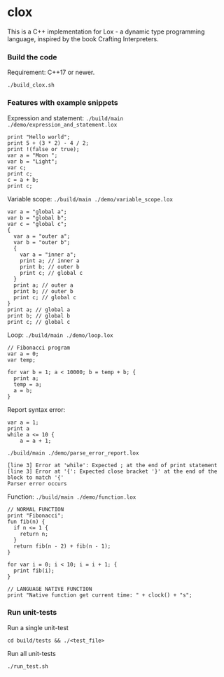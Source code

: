 # clox
This is a C++ implementation for Lox - a dynamic type programming language, inspired by the book Crafting Interpreters.

### Build the code
Requirement: C++17 or newer.
```
./build_clox.sh
```

### Features with example snippets
Expression and statement: `./build/main ./demo/expression_and_statement.lox`
```
print "Hello world";
print 5 + (3 * 2) - 4 / 2;
print !(false or true);
var a = "Moon ";
var b = "Light";
var c;
print c;
c = a + b;
print c;
```

Variable scope: `./build/main ./demo/variable_scope.lox`
```
var a = "global a";
var b = "global b";
var c = "global c";
{
  var a = "outer a";
  var b = "outer b";
  {
    var a = "inner a";
    print a; // inner a
    print b; // outer b
    print c; // global c
  }
  print a; // outer a
  print b; // outer b
  print c; // global c
}
print a; // global a
print b; // global b
print c; // global c
```

Loop: `./build/main ./demo/loop.lox`
```
// Fibonacci program
var a = 0;
var temp;

for var b = 1; a < 10000; b = temp + b; {
  print a;
  temp = a;
  a = b;
}
```

Report syntax error: 
```
var a = 1;
print a
while a <= 10 {
    a = a + 1;
```
`./build/main ./demo/parse_error_report.lox`
```
[line 3] Error at 'while': Expected ; at the end of print statement
[line 3] Error at '{': Expected close bracket '}' at the end of the block to match '{'
Parser error occurs
```

Function: `./build/main ./demo/function.lox`
```
// NORMAL FUNCTION
print "Fibonacci";
fun fib(n) {
  if n <= 1 {
    return n;
  }
  return fib(n - 2) + fib(n - 1);
}

for var i = 0; i < 10; i = i + 1; {
  print fib(i);
}

// LANGUAGE NATIVE FUNCTION
print "Native function get current time: " + clock() + "s";
```

### Run unit-tests
Run a single unit-test
```
cd build/tests && ./<test_file>
```

Run all unit-tests
```
./run_test.sh
```